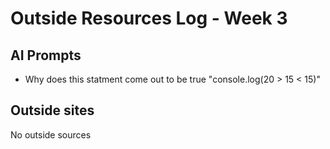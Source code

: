 # Outside Resources Log - Week 3


## AI Prompts

- Why does this statment come out to be true "console.log(20 > 15 < 15)"

## Outside sites

No outside sources
